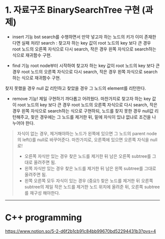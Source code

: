 # 1. 자료구조 BinarySearchTree 구현 (과제) 
- insert 기능
bst search를 수행하면서 만약 넣고자 하는 노드의 키가 이미 존재한다면 실패 처리!
search : 찾고자 하는 key 값이 root 노드의 key 보다 큰 경우 root 노드의 오른쪽 자식으로 다시 search, 
작은 경우 왼쪽 자식으로 search하는 식으로 재귀함수 구현. 

- find 기능
root node부터 시작하여 찾고자 하는 key 값이 root 노드의 key 보다 큰 경우 root 노드의 오른쪽 자식으로 다시 search, 
작은 경우 왼쪽 자식으로 search하는 식으로 재귀함수 구현. 

찾지 못했을 경우 null 값 리턴하고 찾았을 경우 그 노드의 element를 리턴한다. 

- remove 기능! 제일 구현하기 까다롭고 어려웠다. 
마찬가지로 찾고자 하는 key 값이 root 노드의 key 보다 큰 경우 root 노드의 오른쪽 자식으로 다시 search, 
작은 경우 왼쪽 자식으로 search하는 식으로 구현하되, 노드를 찾지 못한 경우 null값 리턴해주고, 찾은 경우에는
그 노드를 제거한 뒤, 밑에 자식이 있냐 없냐로 조건을 나누어야 한다. 

> 자식이 없는 경우, 제거해야하는 노드가 왼쪽에 있으면 그 노드의 parent node의 left()를 null로 바꾸어준다.
> 마찬가지로, 오른쪽에 있으면 오른쪽 자식을 null로!
> 
> - 오른쪽 자식만 있는 경우
> 찾은 노드를 제거한 뒤 남은 오른쪽 subtree를 그대로 올려주면 됨.
> - 왼쪽 자식만 있는 경우
> 찾은 노드를 제거한 뒤 남은 왼쪽 subtree를 그대로 올려주면 됨.
> - 왼쪽 오른쪽 모두 자식이 있는 경우 (중요!)
> 찾은 노드를 제거한 뒤 오른쪽 subtree의 제일 작은 노드를 제거한 노드 위치에 올려준 뒤, 오른쪽 subtree를 재구성 해야한다.

---

# C++ programming

https://www.notion.so/5-2-d6f2b1cb91c84bb99670bd52294431b3?pvs=4
